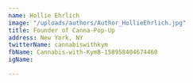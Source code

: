 ```yaml
---
name: Hollie Ehrlich
image: "/uploads/authors/Author_HollieEhrlich.jpg"
title: Founder of Canna-Pop-Up 
address: New York, NY
twitterName: cannabiswithkym
fbName: Cannabis-with-KymB-158958404674460
igName: 

---
```

